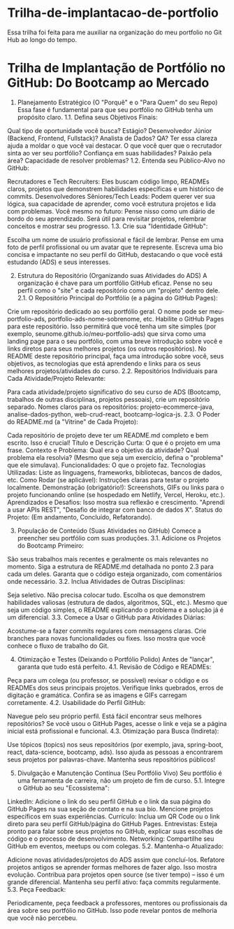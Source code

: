 # Trilha-de-implantacao-de-portfolio
Essa trilha foi feita para me auxiliar na organização do meu portfolio no Git Hub ao longo do tempo.

# Trilha de Implantação de Portfólio no GitHub: Do Bootcamp ao Mercado
1. Planejamento Estratégico (O "Porquê" e o "Para Quem" do seu Repo)
Essa fase é fundamental para que seu portfólio no GitHub tenha um propósito claro.
1.1. Defina seus Objetivos Finais:


Qual tipo de oportunidade você busca? Estágio? Desenvolvedor Júnior (Backend, Frontend, Fullstack)? Analista de Dados? QA? Ter essa clareza ajuda a moldar o que você vai destacar.
O que você quer que o recrutador sinta ao ver seu portfólio? Confiança em suas habilidades? Paixão pela área? Capacidade de resolver problemas?
1.2. Entenda seu Público-Alvo no GitHub:


Recrutadores e Tech Recruiters: Eles buscam código limpo, READMEs claros, projetos que demonstrem habilidades específicas e um histórico de commits.
Desenvolvedores Sêniores/Tech Leads: Podem querer ver sua lógica, sua capacidade de aprender, como você estrutura projetos e lida com problemas.
Você mesmo no futuro: Pense nisso como um diário de bordo do seu aprendizado. Será útil para revisitar projetos, relembrar conceitos e mostrar seu progresso.
1.3. Crie sua "Identidade GitHub":


Escolha um nome de usuário profissional e fácil de lembrar.
Pense em uma foto de perfil profissional ou um avatar que te represente.
Escreva uma bio concisa e impactante no seu perfil do GitHub, destacando o que você está estudando (ADS) e seus interesses.

2. Estrutura do Repositório (Organizando suas Atividades do ADS)
A organização é chave para um portfólio GitHub eficaz. Pense no seu perfil como o "site" e cada repositório como um "projeto" dentro dele.
2.1. O Repositório Principal do Portfólio (e a página do GitHub Pages):


Crie um repositório dedicado ao seu portfólio geral. O nome pode ser meu-portfolio-ads, portfolio-ads-nome-sobrenome, etc.
Habilite o GitHub Pages para este repositório. Isso permitirá que você tenha um site simples (por exemplo, seunome.github.io/meu-portfolio-ads) que sirva como uma landing page para o seu portfólio, com uma breve introdução sobre você e links diretos para seus melhores projetos (os outros repositórios).
No README deste repositório principal, faça uma introdução sobre você, seus objetivos, as tecnologias que está aprendendo e links para os seus melhores projetos/atividades do curso.
2.2. Repositórios Individuais para Cada Atividade/Projeto Relevante:


Para cada atividade/projeto significativo do seu curso de ADS (Bootcamp, trabalhos de outras disciplinas, projetos pessoais), crie um repositório separado.
Nomes claros para os repositórios: projeto-ecommerce-java, analise-dados-python, web-crud-react, bootcamp-logica-js.
2.3. O Poder do README.md (a "Vitrine" de Cada Projeto):


Cada repositório de projeto deve ter um README.md completo e bem escrito. Isso é crucial!
Título e Descrição Curta: O que é o projeto em uma frase.
Contexto e Problema: Qual era o objetivo da atividade? Qual problema ela resolvia? (Mesmo que seja um exercício, defina o "problema" que ele simulava).
Funcionalidades: O que o projeto faz.
Tecnologias Utilizadas: Liste as linguagens, frameworks, bibliotecas, bancos de dados, etc.
Como Rodar (se aplicável): Instruções claras para testar o projeto localmente.
Demonstração (obrigatório!): Screenshots, GIFs ou links para o projeto funcionando online (se hospedado em Netlify, Vercel, Heroku, etc.).
Aprendizados e Desafios: Isso mostra sua reflexão e crescimento. "Aprendi a usar APIs REST", "Desafio de integrar com banco de dados X".
Status do Projeto: (Em andamento, Concluído, Refatorando).

3. População de Conteúdo (Suas Atividades no GitHub)
Comece a preencher seu portfólio com suas produções.
3.1. Adicione os Projetos do Bootcamp Primeiro:


São seus trabalhos mais recentes e geralmente os mais relevantes no momento.
Siga a estrutura de README.md detalhada no ponto 2.3 para cada um deles.
Garanta que o código esteja organizado, com comentários onde necessário.
3.2. Inclua Atividades de Outras Disciplinas:


Seja seletivo. Não precisa colocar tudo. Escolha os que demonstrem habilidades valiosas (estrutura de dados, algoritmos, SQL, etc.).
Mesmo que seja um código simples, o README explicando o problema e a solução já é um diferencial.
3.3. Comece a Usar o GitHub para Atividades Diárias:


Acostume-se a fazer commits regulares com mensagens claras.
Crie branches para novas funcionalidades ou fixes. Isso mostra que você conhece o fluxo de trabalho do Git.

4. Otimização e Testes (Deixando o Portfólio Polido)
Antes de "lançar", garanta que tudo está perfeito.
4.1. Revisão de Código e READMEs:


Peça para um colega (ou professor, se possível) revisar o código e os READMEs dos seus principais projetos.
Verifique links quebrados, erros de digitação e gramática.
Confira se as imagens e GIFs carregam corretamente.
4.2. Usabilidade do Perfil GitHub:


Navegue pelo seu próprio perfil. Está fácil encontrar seus melhores repositórios?
Se você usou o GitHub Pages, acesse o link e veja se a página inicial está profissional e funcional.
4.3. Otimização para Busca (Indireta):


Use tópicos (topics) nos seus repositórios (por exemplo, java, spring-boot, react, data-science, bootcamp, ads). Isso ajuda as pessoas a encontrarem seus projetos por palavras-chave.
Mantenha seus repositórios públicos!

5. Divulgação e Manutenção Contínua (Seu Portfólio Vivo)
Seu portfólio é uma ferramenta de carreira, não um projeto de fim de curso.
5.1. Integre o GitHub ao seu "Ecossistema":


LinkedIn: Adicione o link do seu perfil GitHub e o link da sua página do GitHub Pages na sua seção de contato e na sua bio. Mencione projetos específicos em suas experiências.
Currículo: Inclua um QR Code ou o link direto para seu perfil GitHub/página do GitHub Pages.
Entrevistas: Esteja pronto para falar sobre seus projetos no GitHub, explicar suas escolhas de código e o processo de desenvolvimento.
Networking: Compartilhe seu GitHub em eventos, meetups ou com colegas.
5.2. Mantenha-o Atualizado:


Adicione novas atividades/projetos do ADS assim que concluí-los.
Refatore projetos antigos se aprender formas melhores de fazer algo. Isso mostra evolução.
Contribua para projetos open source (se tiver tempo) – isso é um grande diferencial.
Mantenha seu perfil ativo: faça commits regularmente.
5.3. Peça Feedback:


Periodicamente, peça feedback a professores, mentores ou profissionais da área sobre seu portfólio no GitHub. Isso pode revelar pontos de melhoria que você não percebeu.

